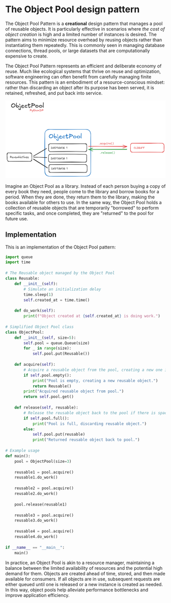 # The Object Pool design pattern

The Object Pool Pattern is a **creational** design pattern that manages a pool of reusable objects. It is particularly effective in scenarios where *the cost of object creation* is high and a limited number of instances is desired. The pattern aims to minimize resource overhead by reusing objects rather than instantiating them repeatedly. This is commonly seen in managing database connections, thread pools, or large datasets that are computationally expensive to create.

The Object Pool Pattern represents an efficient and deliberate economy of reuse. Much like ecological systems that thrive on reuse and optimization, software engineering can often benefit from carefully managing finite resources. This pattern is an embodiment of a resource-conscious mindset: rather than discarding an object after its purpose has been served, it is retained, refreshed, and put back into service.

![Object Pool Pattern Visual Representation](/ObjectPool/res/object_pool_visualization.png)

Imagine an Object Pool as a library. Instead of each person buying a copy of every book they need, people come to the library and borrow books for a period. When they are done, they return them to the library, making the books available for others to use. In the same way, the Object Pool holds a collection of reusable objects that are temporarily "borrowed" to perform specific tasks, and once completed, they are "returned" to the pool for future use.

## Implementation
This is an implementation of the Object Pool pattern:

```python
import queue
import time

# The Reusable object managed by the Object Pool
class Reusable:
    def __init__(self):
        # Simulate an initialization delay
        time.sleep(1)
        self.created_at = time.time()

    def do_work(self):
        print(f"Object created at {self.created_at} is doing work.")

# Simplified Object Pool class
class ObjectPool:
    def __init__(self, size=5):
        self.pool = queue.Queue(size)
        for _ in range(size):
            self.pool.put(Reusable())

    def acquire(self):
        # Acquire a reusable object from the pool, creating a new one if empty
        if self.pool.empty():
            print("Pool is empty, creating a new reusable object.")
            return Reusable()
        print("Acquired reusable object from pool.")
        return self.pool.get()

    def release(self, reusable):
        # Release the reusable object back to the pool if there is space
        if self.pool.full():
            print("Pool is full, discarding reusable object.")
        else:
            self.pool.put(reusable)
            print("Returned reusable object back to pool.")

# Example usage
def main():
    pool = ObjectPool(size=3)

    reusable1 = pool.acquire()
    reusable1.do_work()

    reusable2 = pool.acquire()
    reusable2.do_work()

    pool.release(reusable1)

    reusable3 = pool.acquire()
    reusable3.do_work()

    reusable4 = pool.acquire()
    reusable4.do_work()

if __name__ == "__main__":
    main()


```


In practice, an Object Pool is akin to a resource manager, maintaining a balance between the limited availability of resources and the potential high demand for them. Objects are created ahead of time, stored, and then made available for consumers. If all objects are in use, subsequent requests are either queued until one is released or a new instance is created as needed. In this way, object pools help alleviate performance bottlenecks and improve application efficiency.